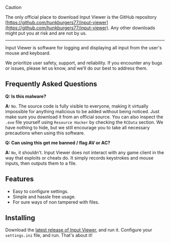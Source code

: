 > [!CAUTION]
> The only official place to download Input Viewer is the GitHub repository [https://github.com/hunkburgers77/input-viewer](https://github.com/hunkburgers77/input-viewer). Any other downloads might put you at risk and are not by us.

<div align="center">

</div>

----

Input Viewer is software for logging and displaying all input from the user's mouse and keyboard. 

We prioritize user safety, support, and reliability. If you encounter any bugs or issues, please let us know, and we’ll do our best to address them.

## Frequently Asked Questions

**Q: Is this malware?**

**A:** `No`. The source code is fully visible to everyone, making it virtually impossible for anything malicious to be added without being noticed. Just make sure you download it from an official source. You can also inspect the `.exe` file yourself using `Resource Hacker` by checking the `RCData` section. We have nothing to hide, but we still encourage you to take all necessary precautions when using this software.

**Q: Can using this get me banned / flag AV or AC?**

**A:** `No`, it shouldn't. Input Viewer does not interact with any game client in the way that exploits or cheats do. It simply records keystrokes and mouse inputs, then outputs them to a file.

## Features

- Easy to configure settings.
- Simple and hassle free usage.
- For sure ways of non tampered with files.

## Installing
Download the [latest release of Input Viewer](https://github.com/hunkburgers77/input-viewer/releases/download/v1.0.1/input-viewer.rar), and run it. Configure your `settings.ini` file, and run. That's about it!


